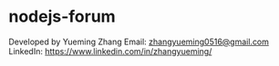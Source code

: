 # nodejs-forum
Developed by Yueming Zhang
Email: zhangyueming0516@gmail.com
LinkedIn: https://www.linkedin.com/in/zhangyueming/
